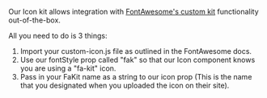 Our Icon kit allows integration with [FontAwesome's custom kit](https://fontawesome.com/v6/docs/web/setup/use-kit#contentHeader) functionality out-of-the-box.

All you need to do is 3 things:

1. Import your custom-icon.js file as outlined in the FontAwesome docs.
2. Use our fontStyle prop called "fak" so that our Icon component knows you are using a "fa-kit" icon.
3. Pass in your FaKit name as a string to our icon prop (This is the name that you designated when you uploaded the icon on their site).
